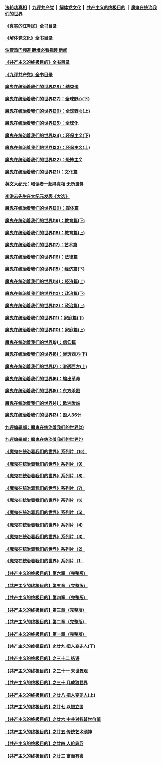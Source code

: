 ####  [法轮功真相](../../../../basic/blob/master/README.md?t=08280531) &nbsp;|&nbsp; [九评共产党](../../../../9ping.md/blob/master/README.md?t=08280531) &nbsp;|&nbsp; [解体党文化](../../../../jtdwh.md/blob/master/README.md?t=08280531)  &nbsp;|&nbsp; [共产主义的终极目的](../../../../gczydzjmd.md/blob/master/README.md?t=08280531) &nbsp;|&nbsp; [魔鬼在统治我们的世界](../../../../mgztzwmdsj.md/blob/master/README.md?t=08280531) 

#### [《真实的江泽民》全书目录](../pages/nsc422/n13721399.md?t=08280531) 

#### [《解体党文化》全书目录](../pages/nsc422/n13721157.md?t=08280531) 

#### [油管热门频道 翻墙必看视频 新闻](http://45.76.130.85:81/youtube.html?08280531)

#### [《共产主义的终极目的》全书目录](../pages/nsc422/n13721048.md?t=08280531) 

#### [《九评共产党》全书目录](../pages/nsc422/n13708085.md?t=08280531) 

#### [魔鬼在统治着我们的世界(28)：结束语](../pages/nsc422/n10936246.md?t=08280531) 

#### [魔鬼在统治着我们的世界(27)：全球野心(下)](../pages/nsc422/n10928319.md?t=08280531) 

#### [魔鬼在统治着我们的世界(26)：全球野心(上)](../pages/nsc422/n10900318.md?t=08280531) 

#### [魔鬼在统治着我们的世界(25)：全球化](../pages/nsc422/n10788205.md?t=08280531) 

#### [魔鬼在统治着我们的世界(24)：环保主义(下)](../pages/nsc422/n10695307.md?t=08280531) 

#### [魔鬼在统治着我们的世界(23)：环保主义(上)](../pages/nsc422/n10688613.md?t=08280531) 

#### [魔鬼在统治着我们的世界(22)：恐怖主义](../pages/nsc422/n10614727.md?t=08280531) 

#### [魔鬼在统治着我们的世界(21)：文化篇](../pages/nsc422/n10597706.md?t=08280531) 

#### [英文大纪元：和读者一起寻真相 无所畏惧](../pages/nsc422/n12542027.md?t=08280531) 

#### [李洪志先生在大纪元发表《大选》](../pages/nsc422/n12534746.md?t=08280531) 

#### [魔鬼在统治着我们的世界(20)：媒体篇](../pages/nsc422/n10586579.md?t=08280531) 

#### [魔鬼在统治着我们的世界(19)：教育篇(下)](../pages/nsc422/n10564808.md?t=08280531) 

#### [魔鬼在统治着我们的世界(18)：教育篇(上)](../pages/nsc422/n10526970.md?t=08280531) 

#### [魔鬼在统治着我们的世界(17)：艺术篇](../pages/nsc422/n10499093.md?t=08280531) 

#### [魔鬼在统治着我们的世界(16)：法律篇](../pages/nsc422/n10485969.md?t=08280531) 

#### [魔鬼在统治着我们的世界(15)：经济篇(下)](../pages/nsc422/n10469975.md?t=08280531) 

#### [魔鬼在统治着我们的世界(14)：经济篇(上)](../pages/nsc422/n10457370.md?t=08280531) 

#### [魔鬼在统治着我们的世界(13)：政治篇(下)](../pages/nsc422/n10448270.md?t=08280531) 

#### [魔鬼在统治着我们的世界(12)：政治篇(上)](../pages/nsc422/n10444576.md?t=08280531) 

#### [魔鬼在统治着我们的世界(11)：家庭篇(下)](../pages/nsc422/n10440961.md?t=08280531) 

#### [魔鬼在统治着我们的世界(10)：家庭篇(上)](../pages/nsc422/n10435448.md?t=08280531) 

#### [魔鬼在统治着我们的世界(9)：信仰篇](../pages/nsc422/n10432159.md?t=08280531) 

#### [魔鬼在统治着我们的世界(8)：渗透西方(下)](../pages/nsc422/n10429603.md?t=08280531) 

#### [魔鬼在统治着我们的世界(7)：渗透西方(上)](../pages/nsc422/n10426013.md?t=08280531) 

#### [魔鬼在统治着我们的世界(6)：输出革命](../pages/nsc422/n10421536.md?t=08280531) 

#### [魔鬼在统治着我们的世界(5)：东方杀戮](../pages/nsc422/n10417707.md?t=08280531) 

#### [魔鬼在统治着我们的世界(4)：欧洲发端](../pages/nsc422/n10414890.md?t=08280531) 

#### [魔鬼在统治着我们的世界(3)：毁人36计](../pages/nsc422/n10411583.md?t=08280531) 

#### [九评编辑部：魔鬼在统治着我们的世界(2)](../pages/nsc422/n10410036.md?t=08280531) 

#### [九评编辑部：魔鬼在统治着我们的世界(1)](../pages/nsc422/n10406825.md?t=08280531) 

#### [《魔鬼在统治着我们的世界》系列片（10）](../pages/nsc422/n12292670.md?t=08280531) 

#### [《魔鬼在统治着我们的世界》系列片（9）](../pages/nsc422/n12290859.md?t=08280531) 

#### [《魔鬼在统治着我们的世界》系列片（8）](../pages/nsc422/n12287445.md?t=08280531) 

#### [《魔鬼在统治着我们的世界》系列片（7）](../pages/nsc422/n12283425.md?t=08280531) 

#### [《魔鬼在统治着我们的世界》系列片（6）](../pages/nsc422/n12282314.md?t=08280531) 

#### [《魔鬼在统治着我们的世界》系列片（5）](../pages/nsc422/n12281419.md?t=08280531) 

#### [《魔鬼在统治着我们的世界》系列片（4）](../pages/nsc422/n12274024.md?t=08280531) 

#### [《魔鬼在统治着我们的世界》系列片（3）](../pages/nsc422/n12271322.md?t=08280531) 

#### [《魔鬼在统治着我们的世界》系列片（2）](../pages/nsc422/n12269049.md?t=08280531) 

#### [《魔鬼在统治着我们的世界》系列片（1）](../pages/nsc422/n12267575.md?t=08280531) 

#### [【共产主义的终极目的】第六章 （完整版）](../pages/nsc422/n11428913.md?t=08280531) 

#### [【共产主义的终极目的】第五章 （完整版）](../pages/nsc422/n11428912.md?t=08280531) 

#### [【共产主义的终极目的】第四章 （完整版）](../pages/nsc422/n11428907.md?t=08280531) 

#### [【共产主义的终极目的】第三章（完整版）](../pages/nsc422/n11428848.md?t=08280531) 

#### [【共产主义的终极目的】第二章（完整版）](../pages/nsc422/n11428831.md?t=08280531) 

#### [【共产主义的终极目的】第一章（完整版）](../pages/nsc422/n11417651.md?t=08280531) 

#### [【共产主义的终极目的】之廿九 把人变非人(下)](../pages/nsc422/n11344140.md?t=08280531) 

#### [【共产主义的终极目的】之三十二 结语](../pages/nsc422/n11360535.md?t=08280531) 

#### [【共产主义的终极目的】之三十一 末世景观](../pages/nsc422/n11351129.md?t=08280531) 

#### [【共产主义的终极目的】之三十 几成狼世界](../pages/nsc422/n11348280.md?t=08280531) 

#### [【共产主义的终极目的】之廿八 把人变非人(上)](../pages/nsc422/n11340492.md?t=08280531) 

#### [【共产主义的终极目的】之廿七 以恨立国](../pages/nsc422/n11336944.md?t=08280531) 

#### [【共产主义的终极目的】之廿六 中共对抗普世价值](../pages/nsc422/n11324785.md?t=08280531) 

#### [【共产主义的终极目的】之廿五 传统艺术颂神](../pages/nsc422/n11296396.md?t=08280531) 

#### [【共产主义的终极目的】之廿四 人伦典范](../pages/nsc422/n11296397.md?t=08280531) 

#### [【共产主义的终极目的】之廿三 富而有德](../pages/nsc422/n11283598.md?t=08280531) 

<img src='http://gfw-breaker.win/goodnews/indexes/nsc422.md' width='0px' height='0px'/>
